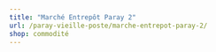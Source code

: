 ```yaml
---
title: "Marché Entrepôt Paray 2"
url: /paray-vieille-poste/marche-entrepot-paray-2/
shop: commodité
---
```

